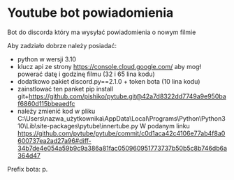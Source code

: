 # Youtube bot powiadomienia
Bot do discorda który ma wysyłać powiadomienia o nowym filmie

Aby zadziało dobrze należy posiadać:
- python w wersji 3.10
- klucz api ze strony https://console.cloud.google.com/ aby mogł powerać datę i godzinę filmu (32 i 65 lina kodu)
- dodatkowo pakiet discord.py==2.1.0 + token bota (10 lina kodu)
- zainstlować ten panket pip install git+https://github.com/pishiko/pytube.git@42a7d8322dd7749a9e950baf6860d115bbeaedfc
- należy zmienić kod w pliku C:\Users\nazwa_użytkownika\AppData\Local\Programs\Python\Python310\Lib\site-packages\pytube\innertube.py
W podanym linku https://github.com/pytube/pytube/commit/c0d1aca42c4106e77ab4f8a0600737ea2ad27a96#diff-34b7de4e054a59b9c9a386a81fac050960951773737b50b5c8b746db6a364d47

Prefix bota: p.
